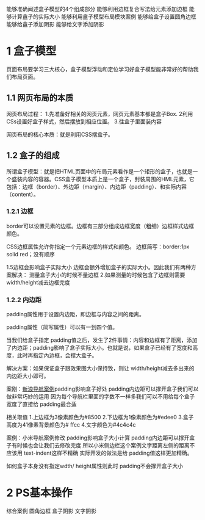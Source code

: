 能够准确闻述盒子模型的4个组成部分
能够利用边框复合写法给元素添加边框
能够计算盦子的实际大小
能够利用盦子模型布局模块案例
能够给盒子设置圆角边框
能够给盦子添加阴影
能够给文字添加阴影



# 1 盒子模型

页面布局要学习三大核心，盒子模型浮动和定位学习好盒子模型能非常好的帮助我们布局页面。

## 1.1 网页布局的本质

网页布局过程：
1.先准备好相关的网页元素，网页元素基本都是盒子Box.
2利用CSs设置好盒子样式，然后摆放到相应位置。
3.往盒子里面装内容

网页布局的核心本质：就是利用CSS摆盒子。

## 1.2 盒子的组成

所谓盒子模型：就是把HTML页面中的布局元素看作是一个矩形的盒子，也就是一个盛装内容的容器。CSS盒子模型本质上是一个盒子，封装周围的HML元素，它包括：边框（border）、外边距（margin）、内边距（padding）、和实际内容（content）。

### 1.2.1 边框

border可以设置元素的边框。边框有三部分组成边框宽度（粗细）边框样式边框颜色。

CSS边框属性允许你指定一个元素边框的样式和颜色。
边框简写：border:1px solid red；没有顺序

1.5边框会影响盒子实际大小
边框会额外增加盒子的实际大小。因此我们有两种方案解决：
测量盒子大小的时候不量边框
2.如果测量的时候包含了边框则需要 width/height减去边框完度

### 1.2.2 内边距

padding属性用于设置内边距，即边框与内容之间的距离。

padding属性（简写属性）可以有一到四个值。

当我们给盒子指定 padding值之后，发生了2件事情：内容和边框有了距离，添加了内边距；padding影响了盒子实际大小。也就是说，如果盒子已经有了宽度和高度，此时再指定內边框，会撑大盒子。

解决方案：如果保证盒子跟效果图大小保持致，则让 width/height减去多出来的内边距大小即可。

案刚：[新浪导航案例](https://www.sina.com.cn)padding影响盒子好处
padding内边距可以撑开盒子我们可以做非常巧妙的运用
因为每个导航栏里面的字数不一样多我们可以不用给每个盒子宽度了直接给 padding最合适

相关取值
1.上边框为3像素颜色为#8500
2.下边框为1像素颜色为#edee0
3.盒子高度为41像素背景颜色为# ffcc
4.文字颜色为#4c4c4c

案例：小米导航案例修改 padding影响盒子大小计算
padding内边距可以撑开盒子有时候也会让我们去修改完度
所以小米侧边栏这个案例文字距离左侧的距离不应该用 text-indent这样不精确
实际开发的做法是给 padding值这样更加精确。

如何盒子本身没有指定wdth/ height属性则此时 padding不会撑开盒子大小

# 2 PS基本操作


综合案例
圆角边框
盒子阴影
文字阴影